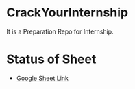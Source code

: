 # CrackYourInternship
It is a Preparation Repo for Internship.

# Status of Sheet
- [Google Sheet Link](https://docs.google.com/spreadsheets/d/1gUy11gNdR_lQ4xEmd66yzLYKHrBKXAfFqUNDZETzeXc/edit#gid=0)
